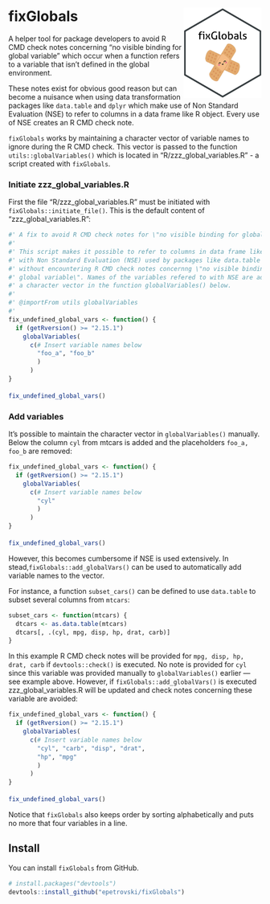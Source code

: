 
# fixGlobals <img src="man/figures/logo.png" align ="right" height="180" />

A helper tool for package developers to avoid R CMD check notes
concerning “no visible binding for global variable” which occur when a
function refers to a variable that isn’t defined in the global
environment.

These notes exist for obvious good reason but can become a nuisance when
using data transformation packages like `data.table` and `dplyr` which
make use of Non Standard Evaluation (NSE) to refer to columns in a data
frame like R object. Every use of NSE creates an R CMD check note.

`fixGlobals` works by maintaining a character vector of variable names
to ignore during the R CMD check. This vector is passed to the function
`utils::globalVariables()` which is located in
“R/zzz\_global\_variables.R” - a script created with `fixGlobals`.

### Initiate zzz\_global\_variables.R

First the file “R/zzz\_global\_variables.R” must be initiated with
`fixGlobals::initiate_file()`. This is the default content of
“zzz\_global\_variables.R”:

``` r
#' A fix to avoid R CMD check notes for \"no visible binding for global variable\"
#'
#' This script makes it possible to refer to columns in data frame like objects
#' with Non Standard Evaluation (NSE) used by packages like data.table and dplyr
#' without encountering R CMD check notes concernng \"no visible binding for
#' global variable\". Names of the variables refered to with NSE are added to
#' a character vector in the function globalVariables() below.
#' 
#' @importFrom utils globalVariables
#' 
fix_undefined_global_vars <- function() {
  if (getRversion() >= "2.15.1")
    globalVariables(
      c(# Insert variable names below
        "foo_a", "foo_b"
        )
      )
}

fix_undefined_global_vars()
```

### Add variables

It’s possible to maintain the character vector in `globalVariables()`
manually. Below the column `cyl` from mtcars is added and the
placeholders `foo_a, foo_b` are removed:

``` r
fix_undefined_global_vars <- function() {
  if (getRversion() >= "2.15.1")
    globalVariables(
      c(# Insert variable names below
        "cyl"
        )
      )
}

fix_undefined_global_vars()
```

However, this becomes cumbersome if NSE is used extensively. In
stead,`fixGlobals::add_globalVars()` can be used to automatically add
variable names to the vector.

For instance, a function `subset_cars()` can be defined to use
`data.table` to subset several columns from `mtcars`:

``` r
subset_cars <- function(mtcars) {
  dtcars <- as.data.table(mtcars)
  dtcars[, .(cyl, mpg, disp, hp, drat, carb)]
}
```

In this example R CMD check notes will be provided for `mpg, disp, hp,
drat, carb` if `devtools::check()` is executed. No note is provided for
`cyl` since this variable was provided manually to `globalVariables()`
earlier — see example above. However, if `fixGlobals::add_globalVars()`
is executed zzz\_global\_variables.R will be updated and check notes
concerning these variable are avoided:

``` r
fix_undefined_global_vars <- function() {
  if (getRversion() >= "2.15.1")
    globalVariables(
      c(# Insert variable names below
        "cyl", "carb", "disp", "drat", 
        "hp", "mpg"
        )
      )
}

fix_undefined_global_vars()
```

Notice that `fixGlobals` also keeps order by sorting alphabetically and
puts no more that four variables in a line.

## Install

You can install `fixGlobals` from GitHub.

``` r
# install.packages("devtools")
devtools::install_github("epetrovski/fixGlobals")
```
